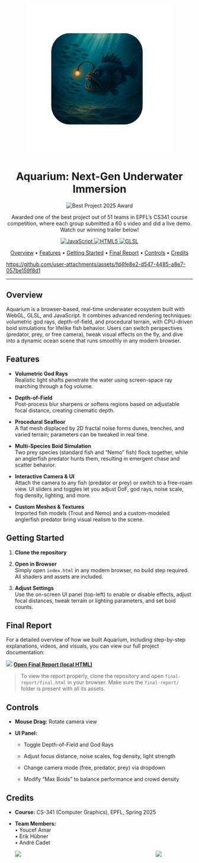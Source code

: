 <h1 align="center">
  <br>
  <img src="cg-project/Logo.png" width="400" alt="Aquarium Logo">
  <br>
</h1>

<h1 align="center">Aquarium: Next-Gen Underwater Immersion</h1>

<p align="center">
  <img src="https://img.shields.io/badge/🏆-Best%20Project%202025%20CS341-%23FFD700" alt="Best Project 2025 Award" />
</p>
<p align="center">
  Awarded one of the best project out of 51 teams in EPFL’s CS341 course competition, where each group submitted a 60 s video and did a live demo.  
  Watch our winning trailer below!
</p>

<p align="center">
  <!-- JavaScript -->
  <a href="https://developer.mozilla.org/en-US/docs/Web/JavaScript">
    <img src="https://img.shields.io/badge/Language-JavaScript-F7DF1E?logo=javascript&logoColor=black" alt="JavaScript">
  </a>
  <!-- HTML5 -->
  <a href="https://developer.mozilla.org/en-US/docs/Web/HTML">
    <img src="https://img.shields.io/badge/Language-HTML5-E34F26?logo=html5&logoColor=white" alt="HTML5">
  </a>
  <!-- GLSL -->
  <a href="https://www.khronos.org/opengl/wiki/Core_Language_(GLSL)">
    <img src="https://img.shields.io/badge/Language-GLSL-29B0FF?logo=opengl&logoColor=white" alt="GLSL">
  </a>
</p>

<p align="center">
  <a href="#overview">Overview</a> •
  <a href="#features">Features</a> •
  <a href="#getting-started">Getting Started</a> •
  <a href="#final-report">Final Report</a> •
  <a href="#controls">Controls</a> •
  <a href="#credits">Credits</a>
</p>

https://github.com/user-attachments/assets/fd4fe8e2-d547-4485-a8e7-057be159f8d1


---

## Overview

Aquarium is a browser-based, real-time underwater ecosystem built with WebGL, GLSL, and JavaScript. It combines advanced rendering techniques: volumetric god rays, depth-of-field, and procedural terrain, with CPU-driven boid simulations for lifelike fish behavior. Users can switch perspectives (predator, prey, or free camera), tweak visual effects on the fly, and dive into a dynamic ocean scene that runs smoothly in any modern browser.

## Features

- **Volumetric God Rays**  
  Realistic light shafts penetrate the water using screen-space ray marching through a fog volume.

- **Depth-of-Field**  
  Post-process blur sharpens or softens regions based on adjustable focal distance, creating cinematic depth.

- **Procedural Seafloor**  
  A flat mesh displaced by 2D fractal noise forms dunes, trenches, and varied terrain; parameters can be tweaked in real time.

- **Multi-Species Boid Simulation**  
  Two prey species (standard fish and “Nemo” fish) flock together, while an anglerfish predator hunts them, resulting in emergent chase and scatter behavior.

- **Interactive Camera & UI**  
  Attach the camera to any fish (predator or prey) or switch to a free-roam view. UI sliders and toggles let you adjust DoF, god rays, noise scale, fog density, lighting, and more.

- **Custom Meshes & Textures**  
  Imported fish models (Trout and Nemo) and a custom-modeled anglerfish predator bring visual realism to the scene.

## Getting Started

1. **Clone the repository**

2. **Open in Browser**  
    Simply open `index.html` in any modern browser, no build step required. All shaders and assets are included.
    
3. **Adjust Settings**  
    Use the on-screen UI panel (top-left) to enable or disable effects, adjust focal distances, tweak terrain or lighting parameters, and set boid counts.

## Final Report

For a detailed overview of how we built Aquarium, including step-by-step explanations, videos, and visuals, you can view our full project documentation:

<img src="https://media.giphy.com/media/v1.Y2lkPTc5MGI3NjExeHhzYTJncW5nZHNmc2xtbnptaTIyY2Qxcm00ZzVrbjNodjR4ZDY3OCZlcD12MV9zdGlja2Vyc19zZWFyY2gmY3Q9cw/KZhMoo6BxiylmJooMk/giphy.gif" width ="35"> **[Open Final Report (local HTML)](final-report/final.html)**

> To view the report properly, clone the repository and open `final-report/final.html` in your browser. Make sure the `final-report/` folder is present with all its assets.



## Controls
    
- **Mouse Drag:** Rotate camera view
    
- **UI Panel:**
    
    - Toggle Depth-of-Field and God Rays
        
    - Adjust focus distance, noise scales, fog density, light strength
        
    - Change camera mode (free, predator, prey) via dropdown
        
    - Modify “Max Boids” to balance performance and crowd density
        

## Credits

- **Course:** CS-341 (Computer Graphics), EPFL, Spring 2025
    
- **Team Members:**  
    • Youcef Amar  
    • Erik Hübner  
    • André Cadet

  
  <img src="https://media.giphy.com/media/v1.Y2lkPTc5MGI3NjExd2g4dTRsNjl6cWxsM3FmMzFzZGxxMmhwaW92ZDcxZTA1bjd2Mm1ydCZlcD12MV9zdGlja2Vyc19zZWFyY2gmY3Q9cw/YLjpioGwkjt5ArI1ZA/giphy.gif" width ="100" align=right>
  <img src="https://media.giphy.com/media/v1.Y2lkPTc5MGI3NjExd2g4dTRsNjl6cWxsM3FmMzFzZGxxMmhwaW92ZDcxZTA1bjd2Mm1ydCZlcD12MV9zdGlja2Vyc19zZWFyY2gmY3Q9cw/FA1w9wsPEyWhEGwoJO/giphy.gif" width ="100" align=left>
  
